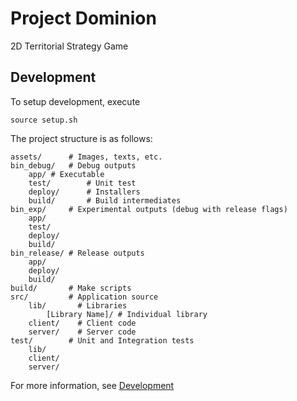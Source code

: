 # Project Dominion

2D Territorial Strategy Game

## Development

To setup development, execute
```
source setup.sh
```

The project structure is as follows:
```
assets/      # Images, texts, etc.
bin_debug/   # Debug outputs
	app/ # Executable
	test/        # Unit test
	deploy/      # Installers
	build/       # Build intermediates
bin_exp/     # Experimental outputs (debug with release flags)
	app/
	test/
	deploy/
	build/
bin_release/ # Release outputs
	app/
	deploy/
	build/
build/       # Make scripts
src/         # Application source
	lib/       # Libraries
		[Library Name]/ # Individual library
	client/    # Client code
	server/    # Server code
test/        # Unit and Integration tests
	lib/
	client/
	server/
```

For more information, see [Development](doc/dev)
